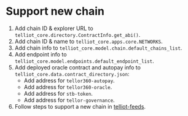 # Support new chain

1. Add chain ID & explorer URL to `telliot_core.directory.ContractInfo.get_abi()`.
2. Add chain ID & name to `telliot_core.apps.core.NETWORKS`.
3. Add chain info to `telliot_core.model.chain.default_chains_list`.
4. Add endpoint info to `telliot_core.model.endpoints.default_endpoint_list`.
5. Add deployed oracle contract and autopay info to `telliot_core.data.contract_directory.json`:
   - Add address for `tellor360-autopay`.
   - Add address for `tellor360-oracle`.
   - Add address for `stb-token`.
   - Add address for `tellor-governance`.
6. Follow steps to support a new chain in [telliot-feeds](https://tellor-io.github.io/telliot-feeds/add-chain/).
